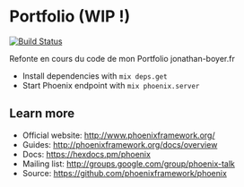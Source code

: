 # Portfolio (WIP !)

[![Build Status](https://travis-ci.org/Grafikart/portfolio.svg?branch=master)](https://travis-ci.org/Grafikart/portfolio)

Refonte en cours du code de mon Portfolio jonathan-boyer.fr 

  * Install dependencies with `mix deps.get`
  * Start Phoenix endpoint with `mix phoenix.server`

## Learn more

  * Official website: http://www.phoenixframework.org/
  * Guides: http://phoenixframework.org/docs/overview
  * Docs: https://hexdocs.pm/phoenix
  * Mailing list: http://groups.google.com/group/phoenix-talk
  * Source: https://github.com/phoenixframework/phoenix
